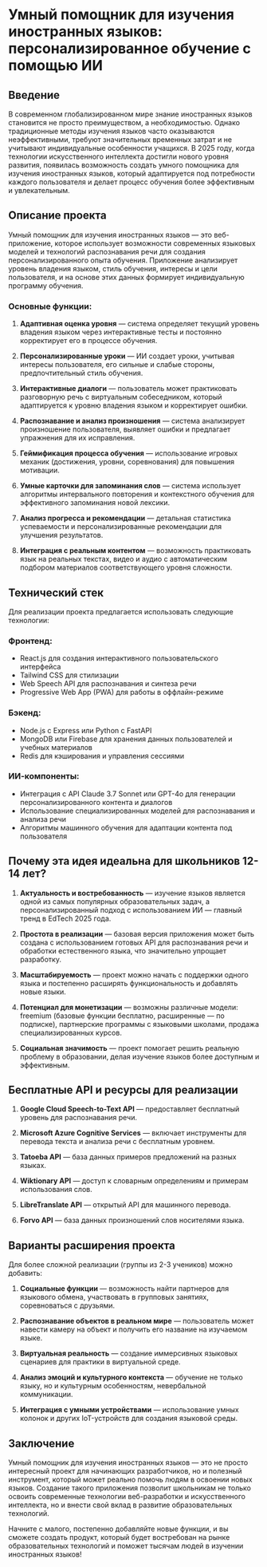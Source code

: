 # Умный помощник для изучения иностранных языков: персонализированное обучение с помощью ИИ

## Введение

В современном глобализированном мире знание иностранных языков становится не просто преимуществом, а необходимостью. Однако традиционные методы изучения языков часто оказываются неэффективными, требуют значительных временных затрат и не учитывают индивидуальные особенности учащихся. В 2025 году, когда технологии искусственного интеллекта достигли нового уровня развития, появилась возможность создать умного помощника для изучения иностранных языков, который адаптируется под потребности каждого пользователя и делает процесс обучения более эффективным и увлекательным.

## Описание проекта

Умный помощник для изучения иностранных языков — это веб-приложение, которое использует возможности современных языковых моделей и технологий распознавания речи для создания персонализированного опыта обучения. Приложение анализирует уровень владения языком, стиль обучения, интересы и цели пользователя, и на основе этих данных формирует индивидуальную программу обучения.

### Основные функции:

1. **Адаптивная оценка уровня** — система определяет текущий уровень владения языком через интерактивные тесты и постоянно корректирует его в процессе обучения.

2. **Персонализированные уроки** — ИИ создает уроки, учитывая интересы пользователя, его сильные и слабые стороны, предпочтительный стиль обучения.

3. **Интерактивные диалоги** — пользователь может практиковать разговорную речь с виртуальным собеседником, который адаптируется к уровню владения языком и корректирует ошибки.

4. **Распознавание и анализ произношения** — система анализирует произношение пользователя, выявляет ошибки и предлагает упражнения для их исправления.

5. **Геймификация процесса обучения** — использование игровых механик (достижения, уровни, соревнования) для повышения мотивации.

6. **Умные карточки для запоминания слов** — система использует алгоритмы интервального повторения и контекстного обучения для эффективного запоминания новой лексики.

7. **Анализ прогресса и рекомендации** — детальная статистика успеваемости и персонализированные рекомендации для улучшения результатов.

8. **Интеграция с реальным контентом** — возможность практиковать язык на реальных текстах, видео и аудио с автоматическим подбором материалов соответствующего уровня сложности.

## Технический стек

Для реализации проекта предлагается использовать следующие технологии:

### Фронтенд:
- React.js для создания интерактивного пользовательского интерфейса
- Tailwind CSS для стилизации
- Web Speech API для распознавания и синтеза речи
- Progressive Web App (PWA) для работы в оффлайн-режиме

### Бэкенд:
- Node.js с Express или Python с FastAPI
- MongoDB или Firebase для хранения данных пользователей и учебных материалов
- Redis для кэширования и управления сессиями

### ИИ-компоненты:
- Интеграция с API Claude 3.7 Sonnet или GPT-4o для генерации персонализированного контента и диалогов
- Использование специализированных моделей для распознавания и анализа речи
- Алгоритмы машинного обучения для адаптации контента под пользователя

## Почему эта идея идеальна для школьников 12-14 лет?

1. **Актуальность и востребованность** — изучение языков является одной из самых популярных образовательных задач, а персонализированный подход с использованием ИИ — главный тренд в EdTech 2025 года.

2. **Простота в реализации** — базовая версия приложения может быть создана с использованием готовых API для распознавания речи и обработки естественного языка, что значительно упрощает разработку.

3. **Масштабируемость** — проект можно начать с поддержки одного языка и постепенно расширять функциональность и добавлять новые языки.

4. **Потенциал для монетизации** — возможны различные модели: freemium (базовые функции бесплатно, расширенные — по подписке), партнерские программы с языковыми школами, продажа специализированных курсов.

5. **Социальная значимость** — проект помогает решить реальную проблему в образовании, делая изучение языков более доступным и эффективным.

## Бесплатные API и ресурсы для реализации

1. **Google Cloud Speech-to-Text API** — предоставляет бесплатный уровень для распознавания речи.

2. **Microsoft Azure Cognitive Services** — включает инструменты для перевода текста и анализа речи с бесплатным уровнем.

3. **Tatoeba API** — база данных примеров предложений на разных языках.

4. **Wiktionary API** — доступ к словарным определениям и примерам использования слов.

5. **LibreTranslate API** — открытый API для машинного перевода.

6. **Forvo API** — база данных произношений слов носителями языка.

## Варианты расширения проекта

Для более сложной реализации (группы из 2-3 учеников) можно добавить:

1. **Социальные функции** — возможность найти партнеров для языкового обмена, участвовать в групповых занятиях, соревноваться с друзьями.

2. **Распознавание объектов в реальном мире** — пользователь может навести камеру на объект и получить его название на изучаемом языке.

3. **Виртуальная реальность** — создание иммерсивных языковых сценариев для практики в виртуальной среде.

4. **Анализ эмоций и культурного контекста** — обучение не только языку, но и культурным особенностям, невербальной коммуникации.

5. **Интеграция с умными устройствами** — использование умных колонок и других IoT-устройств для создания языковой среды.

## Заключение

Умный помощник для изучения иностранных языков — это не просто интересный проект для начинающих разработчиков, но и полезный инструмент, который может реально помочь людям в освоении новых языков. Создание такого приложения позволит школьникам не только освоить современные технологии веб-разработки и искусственного интеллекта, но и внести свой вклад в развитие образовательных технологий.

Начните с малого, постепенно добавляйте новые функции, и вы сможете создать продукт, который будет востребован на рынке образовательных технологий и поможет тысячам людей в изучении иностранных языков!
